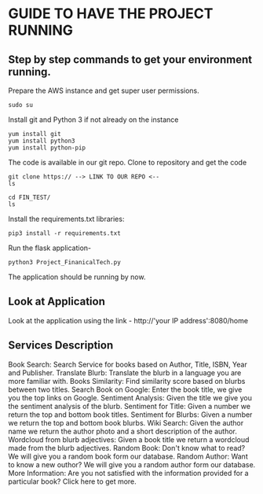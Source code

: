 # GUIDE TO HAVE THE PROJECT RUNNING
## Step by step commands to get your environment running.

Prepare the AWS instance and get super user permissions.

```
sudo su
```

Install git and Python 3 if not already on the instance

```
yum install git
yum install python3
yum install python-pip
```

The code is available in our git repo. Clone to repository and get the code

```
git clone https:// --> LINK TO OUR REPO <--
ls
 
cd FIN_TEST/
ls
```

Install the requirements.txt libraries:

```
pip3 install -r requirements.txt
```

Run the flask application-

```
python3 Project_FinanicalTech.py
```

The application should be running by now.

## Look at Application
Look at the application using the link - http://'your IP address':8080/home

## Services Description 

Book Search: Search Service for books based on Author, Title, ISBN, Year and Publisher.
Translate Blurb: Translate the blurb in a language you are more familiar with.
Books Similarity: Find similarity score based on blurbs between two titles.
Search Book on Google: Enter the book title, we give you the top links on Google. 
Sentiment Analysis: Given the title we give you the sentiment analysis of the blurb.
Sentiment for Title: Given a number we return the top and bottom book titles.
Sentiment for Blurbs: Given a number we return the top and bottom book blurbs.
Wiki Search: Given the author name we return the author photo and a short description of the author.
Wordcloud from blurb adjectives: Given a book title we return a wordcloud made from the blurb adjectives.
Random Book: Don't know what to read? We will give you a random book form our database.
Random Author: Want to know a new outhor? We will give you a random author form our database.
More Information: Are you not satisfied with the information provided for a particular book? Click here to get more.

